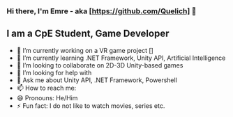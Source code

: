 ### Hi there, I'm Emre - aka [https://github.com/Quelich] 👋


## I am a CpE Student, Game Developer


- 🔭 I’m currently working on a VR game project []
- 🌱 I’m currently learning .NET Framework, Unity API, Artificial Intelligence
- 👯 I’m looking to collaborate on 2D-3D Unity-based games
- 🤔 I’m looking for help with 
- 💬 Ask me about Unity API, .NET Framework, Powershell
- 📫 How to reach me: 
- 😄 Pronouns: He/Him
- ⚡ Fun fact: I do not like to watch movies, series etc. 

